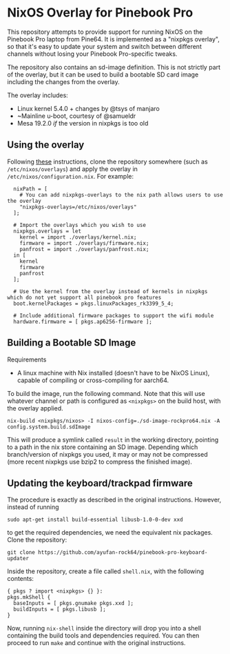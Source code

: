 # NixOS Overlay for Pinebook Pro

This repository attempts to provide support for running NixOS on the Pinebook Pro laptop from Pine64. It is implemented as a "nixpkgs overlay", so that it's easy to update your system and switch between different channels without losing your Pinebook Pro-specific tweaks.

The repository also contains an sd-image definition. This is not strictly part of the overlay, but it can be used to build a bootable SD card image including the changes from the overlay.

The overlay includes:
* Linux kernel 5.4.0 + changes by @tsys of manjaro
* ~Mainline u-boot, courtesy of @samueldr
* Mesa 19.2.0 *if* the version in nixpkgs is too old

## Using the overlay

Following [these](https://nixos.wiki/wiki/Overlays) instructions, clone the repository somewhere (such as `/etc/nixos/overlays`) and apply the overlay in `/etc/nixos/configuration.nix`. For example:
```
  nixPath = [
    # You can add nixpkgs-overlays to the nix path allows users to use the overlay
    "nixpkgs-overlays=/etc/nixos/overlays"
  ];

  # Import the overlays which you wish to use
  nixpkgs.overlays = let
    kernel = import ./overlays/kernel.nix;
    firmware = import ./overlays/firmware.nix;
    panfrost = import ./overlays/panfrost.nix;
  in [
    kernel
    firmware
    panfrost
  ];

  # Use the kernel from the overlay instead of kernels in nixpkgs which do not yet support all pinebook pro features
  boot.kernelPackages = pkgs.linuxPackages_rk3399_5_4;

  # Include additional firmware packages to support the wifi module
  hardware.firmware = [ pkgs.ap6256-firmware ];

```

## Building a Bootable SD Image

Requirements
* A linux machine with Nix installed (doesn't have to be NixOS Linux), capable of compiling or cross-compiling for aarch64.

To build the image, run the following command. Note that this will use whatever channel or path is configured as `<nixpkgs>` on the build host, with the overlay applied.
```
nix-build <nixpkgs/nixos> -I nixos-config=./sd-image-rockpro64.nix -A config.system.build.sdImage
```
This will produce a symlink called `result` in the working directory, pointing to a path in the nix store containing an SD image. Depending which branch/version of nixpkgs you used, it may or may not be compressed (more recent nixpkgs use bzip2 to compress the finished image).

## Updating the keyboard/trackpad firmware

The procedure is exactly as described in the original instructions. However, instead of running
```
sudo apt-get install build-essential libusb-1.0-0-dev xxd
```
to get the required dependencies, we need the equivalent nix packages. Clone the repository:
```
git clone https://github.com/ayufan-rock64/pinebook-pro-keyboard-updater
```
Inside the repository, create a file called `shell.nix`, with the following contents:
```
{ pkgs ? import <nixpkgs> {} }:
pkgs.mkShell {
  baseInputs = [ pkgs.gnumake pkgs.xxd ];
  buildInputs = [ pkgs.libusb ];
}
```
Now, running `nix-shell` inside the directory will drop you into a shell containing the build tools and dependencies required. You can then proceed to run `make` and continue with the original instructions.
